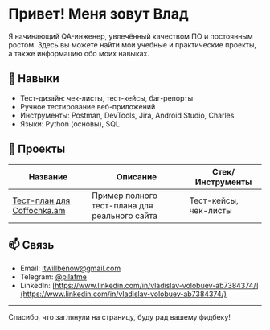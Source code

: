 # Привет! Меня зовут Влад

Я начинающий QA-инженер, увлечённый качеством ПО и постоянным ростом. Здесь вы можете найти мои учебные и практические проекты, а также информацию обо моих навыках.

## 🚀 Навыки

- Тест-дизайн: чек-листы, тест-кейсы, баг-репорты
- Ручное тестирование веб-приложений
- Инструменты: Postman, DevTools, Jira, Android Studio, Charles
- Языки: Python (основы), SQL

## 📂 Проекты

| Название | Описание | Стек/Инструменты |
|---------|----------|------------------|
| [Тест-план для Coffochka.am](https://github.com/pilafme/test-coffochka-website) | Пример полного тест-плана для реального сайта | Тест-кейсы, чек-листы |

## 📫 Связь

- Email: itwillbenow@gmail.com  
- Telegram: [@pilafme](https://t.me/pilafme/)
- LinkedIn: [https://www.linkedin.com/in/vladislav-volobuev-ab7384374/](https://www.linkedin.com/in/vladislav-volobuev-ab7384374/)

---

Спасибо, что заглянули на страницу, буду рад вашему фидбеку!
